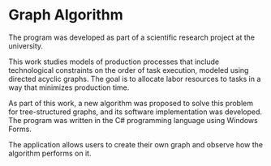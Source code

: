 # Graph Algorithm

The program was developed as part of a scientific research project at the university.

This work studies models of production processes that include technological constraints on the order of task execution, modeled using directed acyclic graphs. The goal is to allocate labor resources to tasks in a way that minimizes production time.

As part of this work, a new algorithm was proposed to solve this problem for tree-structured graphs, and its software implementation was developed. The program was written in the C# programming language using Windows Forms.

The application allows users to create their own graph and observe how the algorithm performs on it.




